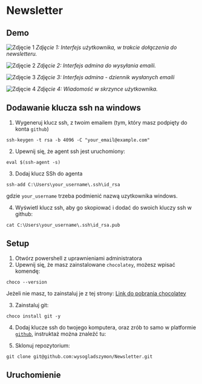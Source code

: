# Newsletter

## Demo

![Zdjęcie 1](https://github.com/user-attachments/assets/42689cdf-742d-4e8d-b67f-89cd8bbdb014)
*Zdjęcie 1: Interfejs użytkownika, w trakcie dołączenia do newsletteru.*

![Zdjęcie 2](https://github.com/user-attachments/assets/205ce662-2b72-438b-950b-9463e1c4ce2a)
*Zdjęcie 2: Interfejs admina do wysyłania emaili.*

![Zdjęcie 3](https://github.com/user-attachments/assets/acd087f8-5170-44e3-b939-fae1b7407a8f)
*Zdjęcie 3: Interfejs admina - dziennik wysłanych emaili*

![Zdjęcie 4](https://github.com/user-attachments/assets/c3b9de73-1218-43df-902b-0a6b59a679e7)
*Zdjęcie 4: Wiadomość w skrzynce użytkownika.*

## Dodawanie klucza ssh na windows 
1. Wygeneruj klucz ssh, z twoim emailem (tym, który masz podpięty do konta ```github```)
```shell
ssh-keygen -t rsa -b 4096 -C "your_email@example.com"
```
2. Upewnij się, że agent ssh jest uruchomiony:
```shell
eval $(ssh-agent -s)
```
3. Dodaj klucz SSh do agenta
```shell
ssh-add C:\Users\your_username\.ssh\id_rsa
```
gdzie ```your_username``` trzeba podmienić nazwą uzytkownika windows. 

4. Wyświetl klucz ssh, aby go skopiować i dodać do swoich kluczy ssh w github:
```shell
cat C:\Users\your_username\.ssh\id_rsa.pub
```
## Setup
1. Otwórz powershell z uprawnieniami administratora
2. Upewnij się, że masz zainstalowane ```chocolatey```, możesz wpisać komendę:
```shell
choco --version
```
Jeżeli nie masz, to zainstaluj je z tej strony: [Link do pobrania chocolatey](https://chocolatey.org/install#psdsc)

3. Zainstaluj git:
```shell
choco install git -y
```
4. Dodaj klucze ssh do twojego komputera, oraz zrób to samo w platformie [```github```](github.com), instruktaż można znaleźć tu:

5. Sklonuj repozytorium:
```shell
git clone git@github.com:wysogladszymon/Newsletter.git
```
## Uruchomienie

